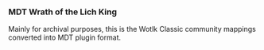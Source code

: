 ### MDT Wrath of the Lich King

Mainly for archival purposes, this is the Wotlk Classic community mappings converted into MDT plugin format.
